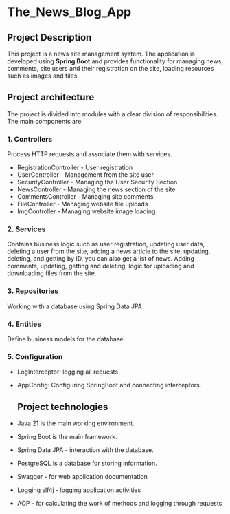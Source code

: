 # The_News_Blog_App

## Project Description

This project is a news site management system. The application is developed using **Spring Boot** and provides functionality for managing news, comments, site users and their registration on the site, loading resources such as images and files.

## Project architecture

The project is divided into modules with a clear division of responsibilities. The main components are:

### 1. Controllers

Process HTTP requests and associate them with services.

- RegistrationController - User registration
- UserController - Management from the site user
- SecurityController - Managing the User Security Section
- NewsController - Managing the news section of the site
- CommentsController - Managing site comments
- FileController - Managing website file uploads
- ImgController - Managing website image loading

### 2. Services

  Contains business logic such as user registration, updating user data, deleting a user from the site, adding a news article to the site, updating, deleting, and getting by ID, you can also get a list of news. Adding comments, updating, getting and deleting, logic for uploading and downloading files from the site.

### 3. Repositories  

Working with a database using Spring Data JPA.

### 4. Entities

Define business models for the database.

### 5. Configuration

- LogInterceptor: logging all requests
- AppConfig: Configuring SpringBoot and connecting interceptors.

  ## Project technologies
- Java 21 is the main working environment.
- Spring Boot is the main framework.
- Spring Data JPA - interaction with the database.
- PostgreSQL is a database for storing information.
- Swagger - for web application documentation
- Logging slf4j - logging application activities
- AOP - for calculating the work of methods and logging through requests
  
